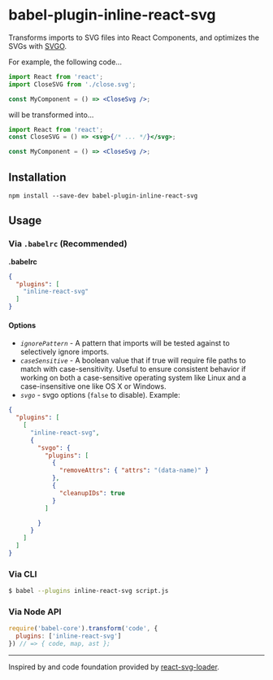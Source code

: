 # babel-plugin-inline-react-svg

Transforms imports to SVG files into React Components, and optimizes the SVGs with [SVGO](https://github.com/svg/svgo/).

For example, the following code...

```jsx
import React from 'react';
import CloseSVG from './close.svg';

const MyComponent = () => <CloseSvg />;
```

will be transformed into...

```jsx
import React from 'react';
const CloseSVG = () => <svg>{/* ... */}</svg>;

const MyComponent = () => <CloseSvg />;
```

## Installation

```
npm install --save-dev babel-plugin-inline-react-svg
```

## Usage

### Via `.babelrc` (Recommended)

**.babelrc**

```json
{
  "plugins": [
    "inline-react-svg"
  ]
}
```

#### Options

- *`ignorePattern`* - A pattern that imports will be tested against to selectively ignore imports.
- *`caseSensitive`* - A boolean value that if true will require file paths to match with case-sensitivity. Useful to ensure consistent behavior if working on both a case-sensitive operating system like Linux and a case-insensitive one like OS X or Windows.
- *`svgo`* - svgo options (`false` to disable). Example:
```json
{
  "plugins": [
    [
      "inline-react-svg",
      {
        "svgo": {
          "plugins": [
            {
              "removeAttrs": { "attrs": "(data-name)" }
            },
            {
              "cleanupIDs": true
            }
          ]

        }
      }
    ]
  ]
}

```

### Via CLI

```sh
$ babel --plugins inline-react-svg script.js
```

### Via Node API


```javascript
require('babel-core').transform('code', {
  plugins: ['inline-react-svg']
}) // => { code, map, ast };
```

---

Inspired by and code foundation provided by [react-svg-loader](https://github.com/boopathi/react-svg-loader).
